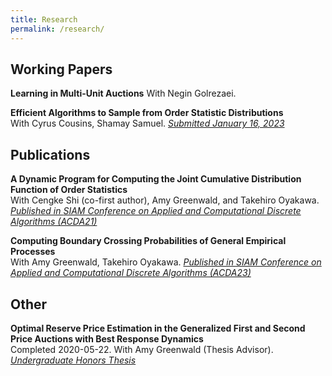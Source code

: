 ```yaml
---
title: Research
permalink: /research/
---
```



## Working Papers

**Learning in Multi-Unit Auctions**
  With Negin Golrezaei.
  
**Efficient Algorithms to Sample from Order Statistic Distributions**  
  With Cyrus Cousins, Shamay Samuel.
  *[Submitted January 16, 2023](/files/Efficiently_Sampling_Order_Statistics.pdf)*
  
  
## Publications

**A Dynamic Program for Computing the Joint Cumulative Distribution Function of Order Statistics**  
  With Cengke Shi (co-first author), Amy Greenwald, and Takehiro Oyakawa.  
  *[Published in _SIAM Conference on Applied and Computational Discrete Algorithms (ACDA21)_](https://epubs.siam.org/doi/abs/10.1137/1.9781611976830.15?af=R)*

**Computing Boundary Crossing Probabilities of General Empirical Processes**  
  With Amy Greenwald, Takehiro Oyakawa.
  *[Published in _SIAM Conference on Applied and Computational Discrete Algorithms (ACDA23)_](https://epubs.siam.org/doi/10.1137/1.9781611977714.21)*
  
## Other

**Optimal Reserve Price Estimation in the Generalized First and Second Price Auctions with Best Response Dynamics**  
  Completed 2020-05-22. With Amy Greenwald (Thesis Advisor).
  *[Undergraduate Honors Thesis](http://cs.brown.edu/research/pubs/theses/ugrad/2020/galgana.rigel.pdf)*

